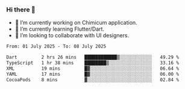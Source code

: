 ### Hi there 👋

<!--
**devcat37/devcat37** is a ✨ _special_ ✨ repository because its `README.md` (this file) appears on your GitHub profile.-->


- 🔭 I’m currently working on Chimicum application.
- 🌱 I’m currently learning Flutter/Dart.
- 👯 I’m looking to collaborate with UI designers.
<!-- - 🤔 I’m looking for help with ... -->

<!--START_SECTION:waka-->

```txt
From: 01 July 2025 - To: 08 July 2025

Dart         2 hrs 26 mins   ████████████▒░░░░░░░░░░░░   49.29 %
TypeScript   1 hr 38 mins    ████████▒░░░░░░░░░░░░░░░░   33.16 %
XML          19 mins         █▓░░░░░░░░░░░░░░░░░░░░░░░   06.64 %
YAML         17 mins         █▓░░░░░░░░░░░░░░░░░░░░░░░   06.00 %
CocoaPods    8 mins          ▓░░░░░░░░░░░░░░░░░░░░░░░░   02.84 %
```

<!--END_SECTION:waka-->
